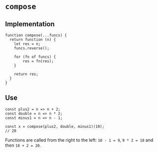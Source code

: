 # `compose`

## Implementation

```
function compose(...funcs) {
  return function (n) {
    let res = n;
    funcs.reverse();
    
    for (fn of funcs) {
        res = fn(res);
    }
    
    return res;
  }
}
```

## Use

```
const plus2 = n => n + 2;
const double = n => n * 2;
const minus1 = n => n - 1;

const x = compose(plus2, double, minus1)(10);
// 20
```

Functions are called from the right to the left: `10 - 1 = 9`, `9 * 2 = 18` and then `18 + 2 = 20`.